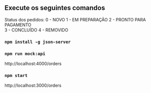 
## Execute os seguintes comandos

Status dos pedidos:
0 - NOVO
1 - EM PREPARAÇÃO	
2 - PRONTO PARA PAGAMENTO	
3 - CONCLUÍDO
4 - REMOVIDO

### `npm install -g json-server`

### `npm run mock:api`

http://localhost:4000/orders

### `npm start`

http://localhost:3000/orders